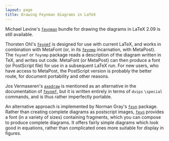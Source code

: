 ```yaml
---
layout: page
title: Drawing Feynman diagrams in LaTeX
---
```


Michael Levine's [`feynman`](http://ctan.org/pkg/feynman) bundle for drawing the diagrams in
LaTeX 2.09 is still available.

Thorsten Ohl's [`feynmf`](http://ctan.org/pkg/feynmf) is designed for use with current
LaTeX, and works in
combination with MetaFont (or, in its [`feynmp`](http://ctan.org/pkg/feynmp) incarnation, with
MetaPost).  The `feynmf` or
`feynmp` package reads a description of the diagram written
in TeX, and writes out code.  MetaFont (or MetaPost) can then produce a
font (or PostScript file) for use in a subsequent LaTeX run.  For
new users, who have access to MetaPost, the PostScript version is
probably the better route, for document portability and other reasons.

Jos Vermaseren's [`axodraw`](http://ctan.org/pkg/axodraw) is mentioned as an alternative in
the documentation of [`feynmf`](http://ctan.org/pkg/feynmf), but it is written entirely in
terms of `dvips` `\special` commands, and is thus rather
imperfectly portable.

An alternative approach is implemented by Norman Gray's [`feyn`](http://ctan.org/pkg/feyn)
package.  Rather than creating complete diagrams as postscript images,
[`feyn`](http://ctan.org/pkg/feyn) provides a font (in a variety of sizes) containing
fragments, which you can compose to produce complete diagrams.  It
offers fairly simple diagrams which look good in equations, rather
than complicated ones more suitable for display in figures.

